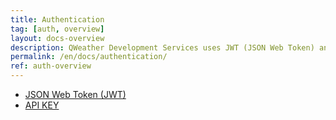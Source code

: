 ```yaml
---
title: Authentication
tag: [auth, overview]
layout: docs-overview
description: QWeather Development Services uses JWT (JSON Web Token) and API KEY for authentication. We recommend using JWT as the preferred authentication method, which will greatly improve security.
permalink: /en/docs/authentication/
ref: auth-overview
---
```


- [JSON Web Token (JWT)](/en/docs/authentication/jwt/)
- [API KEY](/en/docs/authentication/apikey/)
